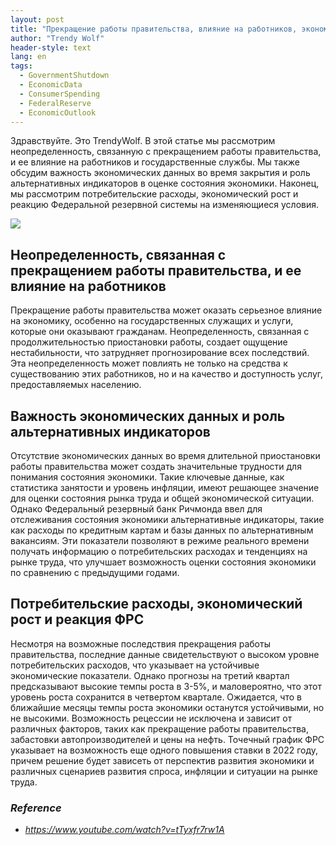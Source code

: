 ```yaml
---
layout: post
title: "Прекращение работы правительства, влияние на работников, экономические данные и реакция ФРС"
author: "Trendy Wolf"
header-style: text
lang: en
tags:
  - GovernmentShutdown
  - EconomicData
  - ConsumerSpending
  - FederalReserve
  - EconomicOutlook
---
```


Здравствуйте. Это TrendyWolf. В этой статье мы рассмотрим неопределенность, связанную с прекращением работы правительства, и ее влияние на работников и государственные службы. Мы также обсудим важность экономических данных во время закрытия и роль альтернативных индикаторов в оценке состояния экономики. Наконец, мы рассмотрим потребительские расходы, экономический рост и реакцию Федеральной резервной системы на изменяющиеся условия.

<img
    src="https://i.ytimg.com/vi/tTyxfr7rw1A/hqdefault.jpg"
/>


## Неопределенность, связанная с прекращением работы правительства, и ее влияние на работников
Прекращение работы правительства может оказать серьезное влияние на экономику, особенно на государственных служащих и услуги, которые они оказывают гражданам. Неопределенность, связанная с продолжительностью приостановки работы, создает ощущение нестабильности, что затрудняет прогнозирование всех последствий. Эта неопределенность может повлиять не только на средства к существованию этих работников, но и на качество и доступность услуг, предоставляемых населению.

## Важность экономических данных и роль альтернативных индикаторов
Отсутствие экономических данных во время длительной приостановки работы правительства может создать значительные трудности для понимания состояния экономики. Такие ключевые данные, как статистика занятости и уровень инфляции, имеют решающее значение для оценки состояния рынка труда и общей экономической ситуации. Однако Федеральный резервный банк Ричмонда ввел для отслеживания состояния экономики альтернативные индикаторы, такие как расходы по кредитным картам и базы данных по альтернативным вакансиям. Эти показатели позволяют в режиме реального времени получать информацию о потребительских расходах и тенденциях на рынке труда, что улучшает возможность оценки состояния экономики по сравнению с предыдущими годами.

## Потребительские расходы, экономический рост и реакция ФРС
Несмотря на возможные последствия прекращения работы правительства, последние данные свидетельствуют о высоком уровне потребительских расходов, что указывает на устойчивые экономические показатели. Однако прогнозы на третий квартал предсказывают высокие темпы роста в 3-5%, и маловероятно, что этот уровень роста сохранится в четвертом квартале. Ожидается, что в ближайшие месяцы темпы роста экономики останутся устойчивыми, но не высокими. Возможность рецессии не исключена и зависит от различных факторов, таких как прекращение работы правительства, забастовки автопроизводителей и цены на нефть. Точечный график ФРС указывает на возможность еще одного повышения ставки в 2022 году, причем решение будет зависеть от перспектив развития экономики и различных сценариев развития спроса, инфляции и ситуации на рынке труда.


### _Reference_
- _https://www.youtube.com/watch?v=tTyxfr7rw1A_

